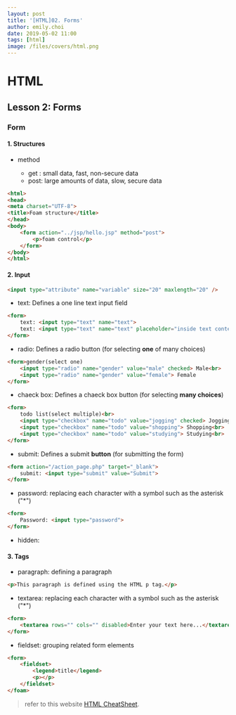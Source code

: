 ```yaml
---
layout: post
title: '[HTML]02. Forms'
author: emily.choi
date: 2019-05-02 11:00
tags: [html]
image: /files/covers/html.png
---
```

# HTML

## Lesson 2: Forms

### **Form** 

#### 1. Structures
- method
 
	- get : small data, fast, non-secure data
	- post: large amounts of data, slow, secure data

 
```html
<html>
<head>
<meta charset="UTF-8">
<title>Foam structure</title>
</head>
<body>
	<form action="../jsp/hello.jsp" method="post">
		<p>foam control</p>
	</form>
</body>
</html>
```

#### 2. Input
	
```html	
<input type="attribute" name="variable" size="20" maxlength="20" />
```

- text: Defines a one line text input field

```html
<form>
	text: <input type="text" name="text">
	text: <input type="text" name="text" placeholder="inside text content">
</form>
```

- radio: Defines a radio button (for selecting **one** of many choices)

```html
<form>gender(select one) 
	<input type="radio" name="gender" value="male" checked> Male<br>
	<input type="radio" name="gender" value="female"> Female
</form>
```

- chaeck box: Defines a chaeck box button (for selecting **many choices**)

```html
<form>
	todo list(select multiple)<br>
	<input type="checkbox" name="todo" value="jogging" checked> Jogging<br>
	<input type="checkbox" name="todo" value="shopping"> Shopping<br>
	<input type="checkbox" name="todo" value="studying"> Studying<br>
</form>
```

- submit: Defines a submit **button** (for submitting the form)

```html
<form action="/action_page.php" target="_blank">
	submit: <input type="submit" value="Submit">
</form>
```

- password: replacing each character with a symbol such as the asterisk ("*")

```html
<form>
	Password: <input type="password">
</form>
```

- hidden:

#### 3. Tags

- paragraph: defining a paragraph

```html
<p>This paragraph is defined using the HTML p tag.</p>
```

- textarea: replacing each character with a symbol such as the asterisk ("*")

```html
<form>
	<textarea rows="" cols="" disabled>Enter your text here...</textarea>
</form>
```

- fieldset: grouping related form elements

```html
<form>
	<fieldset>
		<legend>title</legend>
		<p></p>
	</fieldset>
</foam> 
```

<script src="https://gist.github.com/emily7485/4537a5282a77528fa4ccefcb22e2da6f.js"></script>


> refer to this website [HTML CheatSheet](https://htmlcheatsheet.com/).

